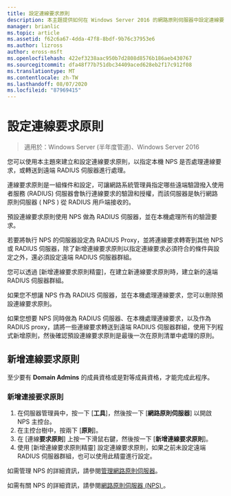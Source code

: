 ```yaml
---
title: 設定連線要求原則
description: 本主題提供如何在 Windows Server 2016 的網路原則伺服器中設定連線要求原則的相關資訊。
manager: brianlic
ms.topic: article
ms.assetid: f62c6a67-4dda-47f8-8bdf-9b76c37953e6
ms.author: lizross
author: eross-msft
ms.openlocfilehash: 422ef3238aac950b7d2808d8576b186aeb430767
ms.sourcegitcommit: dfa48f77b751dbc34409aced628eb2f17c912f08
ms.translationtype: MT
ms.contentlocale: zh-TW
ms.lasthandoff: 08/07/2020
ms.locfileid: "87969415"
---
```

# <a name="configure-connection-request-policies"></a>設定連線要求原則

>適用於：Windows Server (半年度管道)、Windows Server 2016

您可以使用本主題來建立和設定連線要求原則，以指定本機 NPS 是否處理連線要求，或轉送到遠端 RADIUS 伺服器進行處理。

連線要求原則是一組條件和設定，可讓網路系統管理員指定哪些遠端驗證撥入使用者服務 (RADIUS) 伺服器會執行連線要求的驗證和授權，而該伺服器是執行網路原則伺服器 \( NPS \) 從 RADIUS 用戶端接收的。

預設連線要求原則使用 NPS 做為 RADIUS 伺服器，並在本機處理所有的驗證要求。

若要將執行 NPS 的伺服器設定為 RADIUS Proxy，並將連線要求轉寄到其他 NPS 或 RADIUS 伺服器，除了新增連線要求原則以指定連線要求必須符合的條件與設定之外，還必須設定遠端 RADIUS 伺服器群組。

您可以透過 [新增連線要求原則精靈]，在建立新連線要求原則時，建立新的遠端 RADIUS 伺服器群組。

如果您不想讓 NPS 作為 RADIUS 伺服器，並在本機處理連線要求，您可以刪除預設連線要求原則。

如果您想要 NPS 同時做為 RADIUS 伺服器、在本機處理連線要求，以及作為 RADIUS proxy，請將一些連線要求轉送到遠端 RADIUS 伺服器群組，使用下列程式新增原則，然後確認預設連線要求原則是最後一次在原則清單中處理的原則。

## <a name="add-a-connection-request-policy"></a>新增連線要求原則

至少要有 **Domain Admins** 的成員資格或是對等成員資格，才能完成此程序。

### <a name="to-add-a-new-connection-request-policy"></a>新增連接要求原則

1. 在伺服器管理員中，按一下 [**工具**]，然後按一下 [**網路原則伺服器**] 以開啟 NPS 主控台。
2. 在主控台樹中，按兩下 [**原則**]。
3. 在 [連線**要求原則**] 上按一下滑鼠右鍵，然後按一下 [**新增連線要求原則**]。
4. 使用 [新增連線要求原則精靈] 設定連線要求原則，如果之前未設定遠端 RADIUS 伺服器群組，也可以使用此精靈進行設定。


如需管理 NPS 的詳細資訊，請參閱[管理網路原則伺服器](nps-manage-top.md)。

如需有關 NPS 的詳細資訊，請參閱[網路原則伺服器 (NPS) ](nps-top.md)。

